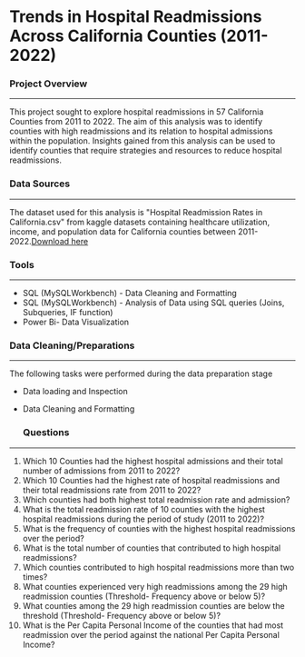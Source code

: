 # Trends in Hospital Readmissions Across California Counties (2011-2022)

### Project Overview

---

This project sought to explore hospital readmissions in 57 California Counties from 2011 to 2022. The aim of this analysis was to identify counties with high readmissions and its relation to hospital admissions within the population. Insights gained from this analysis can be used to identify counties that require strategies and resources to reduce hospital readmissions. 

### Data Sources 
---

The dataset used for this analysis is "Hospital Readmission Rates in California.csv" from kaggle datasets containing healthcare utilization, income, and population data for California counties between 2011-2022.[Download here](https://www.kaggle.com/datasets/joshhaber/hospital-readmission-rates-in-california )

### Tools
---

- SQL (MySQLWorkbench) - Data Cleaning and Formatting 
- SQL (MySQLWorkbench) - Analysis of Data using SQL queries (Joins, Subqueries, IF function) 
- Power Bi- Data Visualization 

### Data Cleaning/Preparations
---
The following tasks were performed during the data preparation stage 
- Data loading and Inspection 
- Data Cleaning and Formatting

  ### Questions
---

1. Which 10 Counties had the highest hospital admissions and their total number of admissions from 2011 to 2022?
2. Which 10 Counties had the highest rate of hospital readmissions and their total readmissions rate from 2011 to 2022?
3. Which counties had both highest total readmission rate and admission?
4. What is the total readmission rate of 10 counties with the highest hospital readmissions during the period of study (2011 to 2022)?
5. What is the frequency of counties with the highest hospital readmissions over the period?
6. What is the total number of counties that contributed to high hospital readmissions?
7. Which counties contributed to high hospital readmissions more than two times?
8. What counties experienced very high readmissions among the 29 high readmission counties (Threshold- Frequency above or below 5)?
9. What counties among the 29 high readmission counties are below the threshold (Threshold- Frequency above or below 5)?
10. What is the Per Capita Personal Income of the counties that had most readmission over the period against the national Per Capita Personal Income?  
